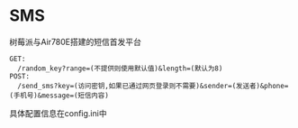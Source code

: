# SMS

树莓派与Air780E搭建的短信首发平台

```
GET:
  /random_key?range=(不提供则使用默认值)&length=(默认为8)
POST:
  /send_sms?key=(访问密钥,如果已通过网页登录则不需要)&sender=(发送者)&phone=(手机号)&message=(短信内容)
```

具体配置信息在config.ini中
